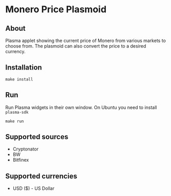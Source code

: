 # Monero Price Plasmoid

## About
Plasma applet showing the current price of Monero from various markets to choose from. The plasmoid can also convert the price to a desired currency.

## Installation
```
make install
```

## Run

Run Plasma widgets in their own window. On Ubuntu you need to install `plasma-sdk`

```
make run
```

## Supported sources
- Cryptonator
- BW
- Bitfinex

## Supported currencies
- USD ($) - US Dollar
